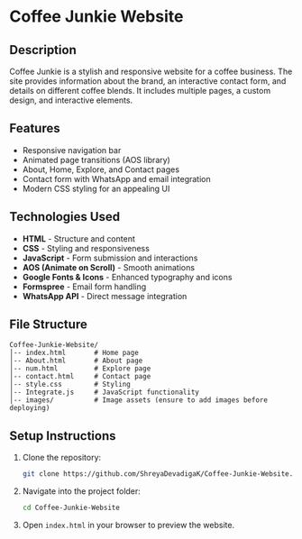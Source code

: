 # Coffee Junkie Website

## Description
Coffee Junkie is a stylish and responsive website for a coffee business. The site provides information about the brand, an interactive contact form, and details on different coffee blends. It includes multiple pages, a custom design, and interactive elements.

## Features
- Responsive navigation bar
- Animated page transitions (AOS library)
- About, Home, Explore, and Contact pages
- Contact form with WhatsApp and email integration
- Modern CSS styling for an appealing UI

## Technologies Used
- **HTML** - Structure and content
- **CSS** - Styling and responsiveness
- **JavaScript** - Form submission and interactions
- **AOS (Animate on Scroll)** - Smooth animations
- **Google Fonts & Icons** - Enhanced typography and icons
- **Formspree** - Email form handling
- **WhatsApp API** - Direct message integration

## File Structure
```
Coffee-Junkie-Website/
│-- index.html       # Home page
│-- About.html       # About page
│-- num.html         # Explore page
│-- contact.html     # Contact page
│-- style.css        # Styling
│-- Integrate.js     # JavaScript functionality
│-- images/          # Image assets (ensure to add images before deploying)
```

## Setup Instructions
1. Clone the repository:
   ```bash
   git clone https://github.com/ShreyaDevadigaK/Coffee-Junkie-Website.git
   ```
2. Navigate into the project folder:
   ```bash
   cd Coffee-Junkie-Website
   ```
3. Open `index.html` in your browser to preview the website.


